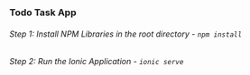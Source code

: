 ### Todo Task App

###### Step 1: Install NPM Libraries in the root directory - `npm install`

###### Step 2: Run the Ionic Application - `ionic serve`
